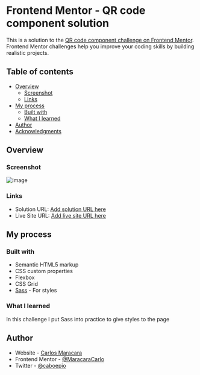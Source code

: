 # Frontend Mentor - QR code component solution

This is a solution to the [QR code component challenge on Frontend Mentor](https://www.frontendmentor.io/challenges/qr-code-component-iux_sIO_H). Frontend Mentor challenges help you improve your coding skills by building realistic projects. 

## Table of contents

- [Overview](#overview)
  - [Screenshot](#screenshot)
  - [Links](#links)
- [My process](#my-process)
  - [Built with](#built-with)
  - [What I learned](#what-i-learned)
- [Author](#author)
- [Acknowledgments](#acknowledgments)

## Overview

### Screenshot

![image](https://github.com/MaracaraCarlos/QR-code-pag/assets/113530553/70490a47-33f0-44d3-a64c-f239de5a951d)

### Links

- Solution URL: [Add solution URL here](https://github.com/MaracaraCarlos/QR-code-pag)
- Live Site URL: [Add live site URL here](https://maracaracarlos.github.io/QR-code-pag/)

## My process

### Built with

- Semantic HTML5 markup
- CSS custom properties
- Flexbox
- CSS Grid
- [Sass](https://sass-lang.com/) - For styles

### What I learned

In this challenge I put Sass into practice to give styles to the page

## Author

- Website - [Carlos Maracara](https://link-profile-maracara.netlify.app/)
- Frontend Mentor - [@MaracaraCarlo](https://www.frontendmentor.io/profile/MaracaraCarlos)
- Twitter - [@caboepio](https://twitter.com/caboepio)
